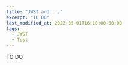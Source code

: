 ```yaml
---
title: "JWST and ..."
excerpt: "TO DO"
last_modified_at: 2022-05-01T16:10:00-00:00
tags: 
  - JWST
  - Test
---
```


TO DO
